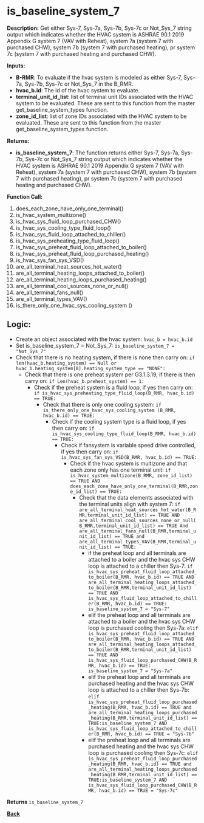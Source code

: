 # is_baseline_system_7  

**Description:** Get either Sys-7, Sys-7a, Sys-7b, Sys-7c or Not_Sys_7 string output which indicates whether the HVAC system is ASHRAE 90.1 2019 Appendix G system 7 (VAV with Reheat), system 7a (system 7 with purchased CHW), system 7b (system 7 with purchased heating), pr system 7c (system 7 with purchased heating and purchased CHW).  

**Inputs:**  
- **B-RMR**: To evaluate if the hvac system is modeled as either Sys-7, Sys-7a, Sys-7b, Sys-7c or Not_Sys_7 in the B_RMR.   
- **hvac_b.id**: The id of the hvac system to evaluate.  
- **terminal_unit_id_list**: list of terminal unit IDs associated with the HVAC system to be evaluated. These are sent to this function from the master get_baseline_system_types function.
- **zone_id_list**: list of zone IDs associated with the HVAC system to be evaluated. These are sent to this function from the master get_baseline_system_types function.

**Returns:**  
- **is_baseline_system_7**: The function returns either Sys-7, Sys-7a, Sys-7b, Sys-7c or Not_Sys_7 string output which indicates whether the HVAC system is ASHRAE 90.1 2019 Appendix G system 7 (VAV with Reheat), system 7a (system 7 with purchased CHW), system 7b (system 7 with purchased heating), pr system 7c (system 7 with purchased heating and purchased CHW).   
 
**Function Call:** 
1. does_each_zone_have_only_one_terminal()    
2. is_hvac_system_multizone()  
3. is_hvac_sys_fluid_loop_purchased_CHW()
4. is_hvac_sys_cooling_type_fluid_loop()
5. is_hvac_sys_fluid_loop_attached_to_chiller()
6. is_hvac_sys_preheating_type_fluid_loop()
7. is_hvac_sys_preheat_fluid_loop_attached_to_boiler()
8. is_hvac_sys_preheat_fluid_loop_purchased_heating() 
9. is_hvac_sys_fan_sys_VSD()  
10. are_all_terminal_heat_sources_hot_water()  
11. are_all_terminal_heating_loops_attached_to_boiler()  
12. are_all_terminal_heating_loops_purchased_heating()  
13. are_all_terminal_cool_sources_none_or_null() 
14. are_all_terminal_fans_null()  
15. are_all_terminal_types_VAV()  
16. is_there_only_one_hvac_sys_cooling_system ()  
 
## Logic:    
- Create an object associated with the hvac system: `hvac_b = hvac_b.id`  
- Set is_baseline_system_7 = Not_Sys_7: `is_baseline_system_7 = "Not_Sys_7"`    
- Check that there is no heating system, if there is none then carry on: `if len(hvac_b.heating_system) == Null or hvac_b.heating_system[0].heating_system_type == "NONE":`    
    - Check that there is one preheat system per G3.1.3.19, if there is then carry on: `if Len(hvac_b.preheat_system) == 1:`   
        - Check if the preheat system is a fluid loop, if yes then carry on: `if is_hvac_sys_preheating_type_fluid_loop(B_RMR, hvac_b.id) == TRUE:`
            - Check that there is only one cooling system: `if is_there_only_one_hvac_sys_cooling_system (B_RMR, hvac_b.id) == TRUE:` 
                - Check if the cooling system type is a fluid loop, if yes then carry on: `if is_hvac_sys_cooling_type_fluid_loop(B_RMR, hvac_b.id) == TRUE:`  
                    - Check if fansystem is variable speed drive controlled, if yes then carry on: `if is_hvac_sys_fan_sys_VSD(B_RMR, hvac_b.id) == TRUE:`  
                        - Check if the hvac system is multizone and that each zone only has one terminal unit: `if is_hvac_system_multizone(B_RMR, zone_id_list) == TRUE AND does_each_zone_have_only_one_terminal(B_RMR,zone_id_list) == TRUE:`     
                            - Check that the data elements associated with the terminal units align with system 7: `if are_all_terminal_heat_sources_hot_water(B_RMR,terminal_unit_id_list) == TRUE AND are_all_terminal_cool_sources_none_or_null(B_RMR,terminal_unit_id_list) == TRUE And are_all_terminal_fans_null(B_RMR,terminal_unit_id_list) == TRUE and are_all_terminal_types_VAV(B_RMR,terminal_unit_id_list) == TRUE:`        
                                - if the preheat loop and all terminals are attached to a boiler and the hvac sys CHW loop is attached to a chiller then Sys-7: `if is_hvac_sys_preheat_fluid_loop_attached_to_boiler(B_RMR, hvac_b.id) == TRUE AND are_all_terminal_heating_loops_attached_to_boiler(B_RMR,terminal_unit_id_list) == TRUE AND is_hvac_sys_fluid_loop_attached_to_chiller(B_RMR, hvac_b.id) == TRUE: is_baseline_system_7 = "Sys-7"`
                                - elif the preheat loop and all terminals are attached to a boiler and the hvac sys CHW loop is purchased cooling then Sys-7a: `elif is_hvac_sys_preheat_fluid_loop_attached_to_boiler(B_RMR, hvac_b.id) == TRUE AND are_all_terminal_heating_loops_attached_to_boiler(B_RMR,terminal_unit_id_list) == TRUE AND is_hvac_sys_fluid_loop_purchased_CHW(B_RMR, hvac_b.id) == TRUE: is_baseline_system_7 = "Sys-7a"`
                                - elif the preheat loop and all terminals are purchased heating and the hvac sys CHW loop is attached to a chiller then Sys-7b: `elif is_hvac_sys_preheat_fluid_loop_purchased_heating(B_RMR, hvac_b.id) == TRUE and are_all_terminal_heating_loops_purchased_heating(B_RMR,terminal_unit_id_list) == TRUE:is_baseline_system_7 AND is_hvac_sys_fluid_loop_attached_to_chiller(B_RMR, hvac_b.id) == TRUE = "Sys-7b"`  
                                - elif the preheat loop and all terminals are purchased heating and the hvac sys CHW loop is purchased cooling then Sys-7c: `elif is_hvac_sys_preheat_fluid_loop_purchased_heating(B_RMR, hvac_b.id) == TRUE and are_all_terminal_heating_loops_purchased_heating(B_RMR,terminal_unit_id_list) == TRUE:is_baseline_system_7 AND is_hvac_sys_fluid_loop_purchased_CHW(B_RMR, hvac_b.id) == TRUE = "Sys-7c"`  
                
**Returns** `is_baseline_system_7`  



**[Back](../_toc.md)**